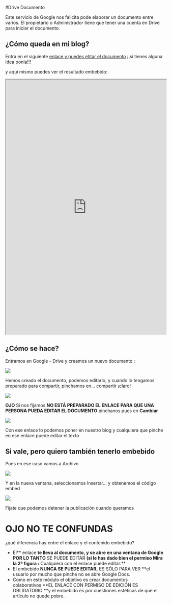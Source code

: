 #Drive Documento

Este servicio de Google nos falicita pode elaborar un documento entre varios. El propietario o Administrador tiene que tener una cuenta en Drive para iniciar el documento.

## ¿Cómo queda en mi blog?

Entra en el siguiente [enlace y puedes etitar el documento](https://docs.google.com/document/d/1dxCIY_J2llOnnnLvnm4gAVjbhbLoexEMpvvUwW0oAkE/edit?usp=sharing) ¡¡si tienes alguna idea ponla!!!

y aquí mismo puedes ver el resultado embebido:

<iframe width="100%" height="800" src="https://docs.google.com/document/d/1dxCIY_J2llOnnnLvnm4gAVjbhbLoexEMpvvUwW0oAkE/pub?embedded=true"></iframe>

## ¿Cómo se hace?

Entramos en Google - Drive y creamos un nuevo documento :

![](https://catedu.github.io/los_blogs/abrirdocdrive.jpg)


Hemos creado el documento, podemos editarlo, y cuando lo tengamos preparado para compartir, pinchamos en... compartir ¡claro!

![](https://catedu.github.io/los_blogs/compartirdrive.jpg)

**OJO** Si nos fijamos **NO ESTÁ PREPARADO EL ENLACE PARA QUE UNA PERSONA PUEDA EDITAR EL DOCUMENTO** pinchanos pues en **Cambiar**

![](https://catedu.github.io/los_blogs/compartir-editor.jpg)

Con ese enlace lo podemos poner en nuestro blog y cualquiera que pinche en ese enlace puede editar el texto

## Si vale, pero quiero también tenerlo embebido

Pues en ese caso vamos a Archivo

![](https://catedu.github.io/aprendizaje-colaborativo-con-blog/img/Menu_005.png)

Y en la nueva ventana, seleccionamos Insertar... y obtenemos el código embed

![](https://catedu.github.io/aprendizaje-colaborativo-con-blog/img/Seleccion_008.png)

Fíjate que podemos detener la publicación cuando queramos

# OJO NO TE CONFUNDAS

¿qué diferencia hay entre el enlace y el contenido embebido?

- El** enlace **te lleva al documento, y se abre en una ventana de Google POR LO TANTO** SE PUEDE EDITAR **(si le has dado bien el permiso Mira la 2ª figura :** Cualquiera con el enlace puede editar.**
- El embebido **NUNCA SE PUEDE EDITAR,** ES SÓLO PARA VER **el usuario por mucho que pinche no se abre Google Docs.
- Como en este módulo el objetivo es crear documentos colaborativos **EL ENLACE CON PERMISO DE EDICIÓN ES OBLIGATORIO **y el embebido es por cuestiones estéticas de que el artículo no quede pobre.
